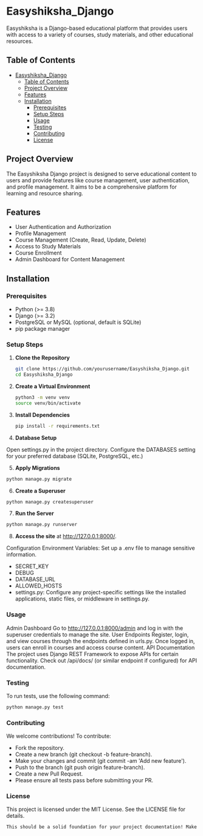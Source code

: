 # Easyshiksha_Django

Easyshiksha is a Django-based educational platform that provides users with access to a variety of courses, study materials, and other educational resources.

## Table of Contents

- [Easyshiksha_Django](#easyshiksha_django)
  - [Table of Contents](#table-of-contents)
  - [Project Overview](#project-overview)
  - [Features](#features)
  - [Installation](#installation)
    - [Prerequisites](#prerequisites)
    - [Setup Steps](#setup-steps)
    - [Usage](#usage)
    - [Testing](#testing)
    - [Contributing](#contributing)
    - [License](#license)

## Project Overview

The Easyshiksha Django project is designed to serve educational content to users and provide features like course management, user authentication, and profile management. It aims to be a comprehensive platform for learning and resource sharing.

## Features

- User Authentication and Authorization
- Profile Management
- Course Management (Create, Read, Update, Delete)
- Access to Study Materials
- Course Enrollment
- Admin Dashboard for Content Management

## Installation

### Prerequisites

- Python (>= 3.8)
- Django (>= 3.2)
- PostgreSQL or MySQL (optional, default is SQLite)
- pip package manager

### Setup Steps

1. **Clone the Repository**

   ```bash
   git clone https://github.com/yourusername/Easyshiksha_Django.git
   cd Easyshiksha_Django
   ```

2. **Create a Virtual Environment**

   ```bash
   python3 -m venv venv
   source venv/bin/activate
   ```

3. **Install Dependencies**

   ```bash
   pip install -r requirements.txt
   ```

4. **Database Setup**

Open settings.py in the project directory.
Configure the DATABASES setting for your preferred database (SQLite, PostgreSQL, etc.)

5. **Apply Migrations**

```bash
python manage.py migrate
```

6. **Create a Superuser**

```bash
python manage.py createsuperuser
```

7. **Run the Server**

```bash
python manage.py runserver
```

8. **Access the site** at http://127.0.0.1:8000/.

Configuration
Environment Variables: Set up a .env file to manage sensitive information.

- SECRET_KEY
- DEBUG
- DATABASE_URL
- ALLOWED_HOSTS
- settings.py: Configure any project-specific settings like the installed applications, static files, or middleware in settings.py.

### Usage

Admin Dashboard
Go to http://127.0.0.1:8000/admin and log in with the superuser credentials to manage the site.
User Endpoints
Register, login, and view courses through the endpoints defined in urls.py.
Once logged in, users can enroll in courses and access course content.
API Documentation
The project uses Django REST Framework to expose APIs for certain functionality. Check out /api/docs/ (or similar endpoint if configured) for API documentation.

### Testing

To run tests, use the following command:

```bash
python manage.py test
```

### Contributing

We welcome contributions! To contribute:

- Fork the repository.
- Create a new branch (git checkout -b feature-branch).
- Make your changes and commit (git commit -am 'Add new feature').
- Push to the branch (git push origin feature-branch).
- Create a new Pull Request.
- Please ensure all tests pass before submitting your PR.

### License

This project is licensed under the MIT License. See the LICENSE file for details.

```bash
This should be a solid foundation for your project documentation! Make sure to modify any project-specific details like URLs or configurations based on your actual setup.
```
